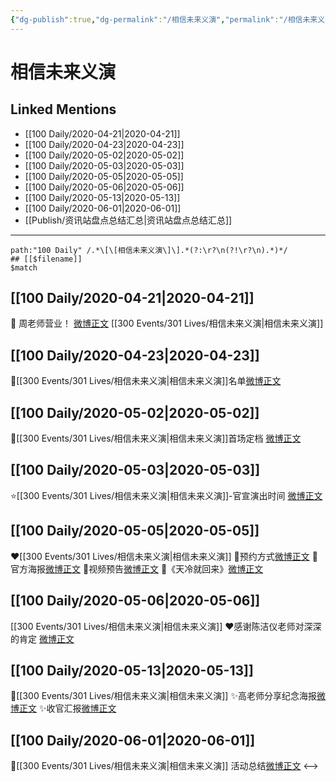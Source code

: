```yaml
---
{"dg-publish":true,"dg-permalink":"/相信未来义演","permalink":"/相信未来义演/","created":"2023-04-03T18:19:39.604+08:00","updated":"2023-04-10T16:28:15.479+08:00"}
---
```


# 相信未来义演

## Linked Mentions
- [[100 Daily/2020-04-21\|2020-04-21]]
- [[100 Daily/2020-04-23\|2020-04-23]]
- [[100 Daily/2020-05-02\|2020-05-02]]
- [[100 Daily/2020-05-03\|2020-05-03]]
- [[100 Daily/2020-05-05\|2020-05-05]]
- [[100 Daily/2020-05-06\|2020-05-06]]
- [[100 Daily/2020-05-13\|2020-05-13]]
- [[100 Daily/2020-06-01\|2020-06-01]]
- [[Publish/资讯站盘点总结汇总\|资讯站盘点总结汇总]]


---

```expander
path:"100 Daily" /.*\[\[相信未来义演\]\].*(?:\r?\n(?!\r?\n).*)*/
## [[$filename]]
$match
```
## [[100 Daily/2020-04-21\|2020-04-21]]
🎉 周老师营业！ [微博正文](https://m.weibo.cn/6466290670/4496133248385053) [[300 Events/301 Lives/相信未来义演\|相信未来义演]]
## [[100 Daily/2020-04-23\|2020-04-23]]
🌿[[300 Events/301 Lives/相信未来义演\|相信未来义演]]名单[微博正文](https://m.weibo.cn/6466290670/4496931827216632)
## [[100 Daily/2020-05-02\|2020-05-02]]
💫[[300 Events/301 Lives/相信未来义演\|相信未来义演]]首场定档 [微博正文](https://m.weibo.cn/6466290670/4500144394955313)
## [[100 Daily/2020-05-03\|2020-05-03]]
⭐[[300 Events/301 Lives/相信未来义演\|相信未来义演]]-官宣演出时间
[微博正文](https://m.weibo.cn/6466290670/4500578271007544)
## [[100 Daily/2020-05-05\|2020-05-05]]
❤️[[300 Events/301 Lives/相信未来义演\|相信未来义演]]
🌿预约方式[微博正文](https://m.weibo.cn/6466290670/4501183911861222)
🌿官方海报[微博正文](https://m.weibo.cn/6466290670/4501244062270162)
🌿视频预告[微博正文](https://m.weibo.cn/6466290670/4501297485132327)
🌿《天冷就回来》[微博正文](https://m.weibo.cn/6466290670/4501345749337450)
## [[100 Daily/2020-05-06\|2020-05-06]]
[[300 Events/301 Lives/相信未来义演\|相信未来义演]]
❤️感谢陈洁仪老师对深深的肯定
[微博正文](https://m.weibo.cn/6466290670/4501684003108365)
## [[100 Daily/2020-05-13\|2020-05-13]]
🔆[[300 Events/301 Lives/相信未来义演\|相信未来义演]]
✨高老师分享纪念海报[微博正文](https://m.weibo.cn/6466290670/4504079356730177)
✨收官汇报[微博正文](https://m.weibo.cn/6466290670/4504137607574646)
## [[100 Daily/2020-06-01\|2020-06-01]]
🍥[[300 Events/301 Lives/相信未来义演\|相信未来义演]] 活动总结[微博正文](https://m.weibo.cn/6466290670/4511017843267403)
<-->